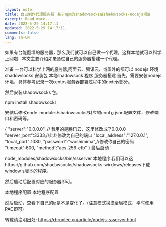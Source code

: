 ```yaml
---
layout: note
title: 自己制作代理服务器，基于npm的shadowsocks或shadowsocks-nodejs项目
excerpt: Read more...
date: 2022-5-29 14:17:11
updated: 2022-5-29 14:17:11
comments: false
lang: zh-CN
---
```


如果有台能翻墙的服务器，那么我们就可以自己做一个代理，这样本地就可以科学上网啦..
本文主要介绍如果通过自己的服务器搭建一个代理。

准备
一台可以科学上网的服务器,阿里云、腾讯云、或国外的都可以
nodejs 环境
shadowsocks 安装包
本地shadowsock 程序
服务器搭建
首先，需要安装nodejs环境，具体参考记录一次centos服务器部署过程中的nodejs部分。

然后安装shadowsocks 包。

npm install shadowsocks


安装后修改node_modules/shadowsocks/对应的config.json配置文件，修改端口和密码等。

{
    "server":"0.0.0.0", // 我用的是腾讯云，这里修改成了0.0.0.0
    "server_port":3333,//此处修改为自己的端口
    "local_address":"127.0.0.1",
    "local_port":1080,
    "password":"woshimima",//修改你自己的密码
    "timeout":600,
    "method":"aes-256-cfb"
}
最后启动：

node_modules/shadowsocks/bin/ssserver
本地程序
我们可以这https://github.com/shadowsocks/shadowsocks-windows/releases下载window s版本的程序。

然后启动后配置对应的服务器即可。

本地程序配置
本地程序配置

然后启动，查看下自己的ip是不是变化了。(注意模式换成全局模式，平时使用PAC即可)

转载请注明出处: https://chrunlee.cn/article/nodejs-ssserver.html
  